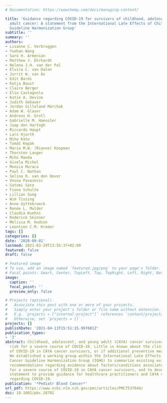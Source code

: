 ```yaml
---
# Documentation: https://wowchemy.com/docs/managing-content/

title: 'Guidance regarding COVID‐19 for survivors of childhood, adolescent, and young
  adult cancer: A statement from the International Late Effects of Childhood Cancer
  Guideline Harmonization Group'
subtitle: ''
summary: ''
authors:
- Lisanne C. Verbruggen
- Yuehan Wang
- Saro H. Armenian
- Matthew J. Ehrhardt
- Helena J.H. van der Pal
- Elvira C. van Dalen
- Jorrit W. van As
- Edit Bardi
- Katja Baust
- Claire Berger
- Elio Castagnola
- Katie A. Devine
- Judith Gebauer
- Jordan Gilleland Marchak
- Adam W. Glaser
- Andreas H. Groll
- Gabrielle M. Haeusler
- Jaap den Hartogh
- Riccardo Haupt
- Lars Hjorth
- Miho Kato
- Tomáš Kepák
- Maria M.W. (Rianne) Koopman
- Thorsten Langer
- Miho Maeda
- Gisela Michel
- Monica Muraca
- Paul C. Nathan
- Selina R. van den Oever
- Vesna Pavasovic
- Satomi Sato
- Fiona Schulte
- Lillian Sung
- Wim Tissing
- Anne Uyttebroeck
- Renée L. Mulder
- Claudia Kuehni
- Roderick Skinner
- Melissa M. Hudson
- Leontien C.M. Kremer
tags: []
categories: []
date: '2020-09-01'
lastmod: 2021-03-29T13:55:37+02:00
featured: false
draft: false

# Featured image
# To use, add an image named `featured.jpg/png` to your page's folder.
# Focal points: Smart, Center, TopLeft, Top, TopRight, Left, Right, BottomLeft, Bottom, BottomRight.
image:
  caption: ''
  focal_point: ''
  preview_only: false

# Projects (optional).
#   Associate this post with one or more of your projects.
#   Simply enter your project's folder or file name without extension.
#   E.g. `projects = ["internal-project"]` references `content/project/deep-learning/index.md`.
#   Otherwise, set `projects = []`.
projects: []
publishDate: '2021-04-13T15:51:15.997601Z'
publication_types:
- '2'
abstract: Childhood, adolescent, and young adult (CAYA) cancer survivors may be at
  risk for a severe course of COVID‐19. Little is known about the clinical course
  of COVID‐19 in CAYA cancer survivors, or if additional preventive measures are warranted.
  We established a working group within the International Late Effects of Childhood
  Cancer Guideline Harmonization Group (IGHG) to summarize existing evidence and worldwide
  recommendations regarding evidence about factors/conditions associated with risk
  for a severe course of COVID‐19 in CAYA cancer survivors, and to develop a consensus
  statement to provide guidance for healthcare practitioners and CAYA cancer survivors
  regarding COVID‐19.
publication: '*Pediatr Blood Cancer*'
url_pdf: https://www.ncbi.nlm.nih.gov/pmc/articles/PMC7537044/
doi: 10.1002/pbc.28702
---
```

